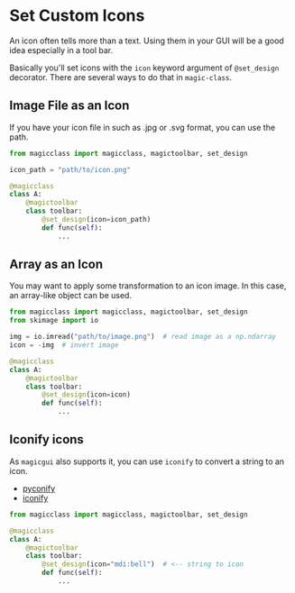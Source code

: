 # Set Custom Icons

An icon often tells more than a text. Using them in your GUI will be a good idea
especially in a tool bar.

Basically you'll set icons with the `icon` keyword argument of `@set_design` decorator.
There are several ways to do that in `magic-class`.

## Image File as an Icon

If you have your icon file in such as .jpg or .svg format, you can use the path.

``` python
from magicclass import magicclass, magictoolbar, set_design

icon_path = "path/to/icon.png"

@magicclass
class A:
    @magictoolbar
    class toolbar:
        @set_design(icon=icon_path)
        def func(self):
            ...
```

## Array as an Icon

You may want to apply some transformation to an icon image. In this case, an array-like
object can be used.

``` python
from magicclass import magicclass, magictoolbar, set_design
from skimage import io

img = io.imread("path/to/image.png")  # read image as a np.ndarray
icon = -img  # invert image

@magicclass
class A:
    @magictoolbar
    class toolbar:
        @set_design(icon=icon)
        def func(self):
            ...
```

## Iconify icons

As `magicgui` also supports it, you can use `iconify` to convert a string to an icon.

- [pyconify](https://github.com/pyapp-kit/pyconify)
- [iconify](https://github.com/iconify/iconify)

``` python
from magicclass import magicclass, magictoolbar, set_design

@magicclass
class A:
    @magictoolbar
    class toolbar:
        @set_design(icon="mdi:bell")  # <-- string to icon
        def func(self):
            ...
```
